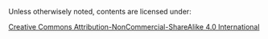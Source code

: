 
Unless otherwisely noted, contents are licensed under:

[Creative Commons Attribution-NonCommercial-ShareAlike 4.0 International](https://creativecommons.org/licenses/by-nc-sa/4.0/)
